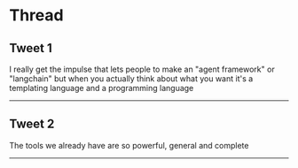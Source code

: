 # Thread

## Tweet 1

I really get the impulse that lets people to make an "agent framework" or "langchain" but when you actually think about what you want it's a templating language and a programming language

---

## Tweet 2

The tools we already have are so powerful, general and complete

---

